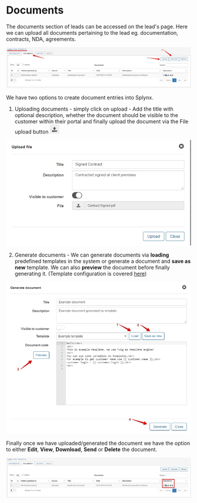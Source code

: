 Documents
=====
The documents section of leads can be accessed on the lead's page. Here we can upload all documents pertaining to the lead eg. documentation, contracts, NDA, agreements.

![Documents](documents.jpg)

We have two options to create document entries into Splynx.

1. Uploading documents - simply click on upload - Add the title with optional description, whether the document should be visible to the customer within their portal and finally upload the document via the File upload button ![Upload Icon](Upload.jpg)

![Upload Document](Upload_document.jpg)

2. Generate documents - We can generate documents via **loading** predefined templates in the system or generate a document and **save as new** template. We can also **preview** the document before finally generating it. (Template configuration is covered [here](configuration/system/templates/templates.md))

![Generate Document](documents_generate.jpg)

Finally once we have uploaded/generated the document we have the option to either **Edit**, **View**, **Download**, **Send** or **Delete** the document.

![Document Operations](document_operations.jpg)
